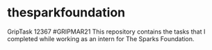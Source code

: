 # thesparkfoundation
GripTask 12367 #GRIPMAR21 This repository contains the tasks that I completed while working as an intern for The Sparks Foundation.
